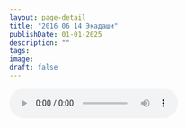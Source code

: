 ```yaml
---
layout: page-detail
title: "2016 06 14 Экадаши"
publishDate: 01-01-2025
description: ""
tags:
image:
draft: false
---
```


<audio title=" - 2016 06 14 Экадаши.mp3" src="https://filer-api.advayta.org/v1.0/public/files/72722" controls=""></audio>

  

